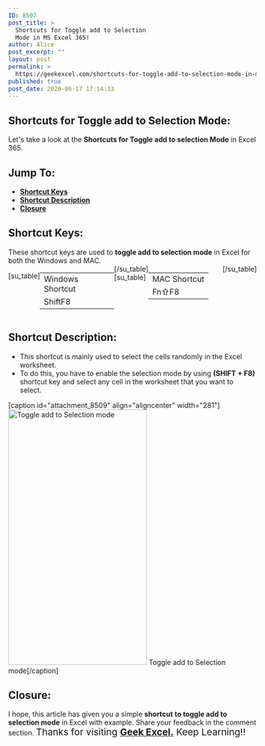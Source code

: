 ```yaml
---
ID: 8507
post_title: >
  Shortcuts for Toggle add to Selection
  Mode in MS Excel 365!
author: Alice
post_excerpt: ""
layout: post
permalink: >
  https://geekexcel.com/shortcuts-for-toggle-add-to-selection-mode-in-ms-excel-365/
published: true
post_date: 2020-06-17 17:14:33
---
```

<h2>Shortcuts for Toggle add to Selection Mode:</h2>
Let's take a look at the <strong>Shortcuts for Toggle add to selection Mode</strong> in Excel 365.
<h2>Jump To:</h2>
<ul>
 	<li><strong><a href="#1">Shortcut Keys</a></strong></li>
 	<li><strong><a href="#2">Shortcut Description</a></strong></li>
 	<li><strong><a href="#3">Closure</a></strong></li>
</ul>
<h2 id="1">Shortcut Keys:</h2>
These shortcut keys are used to <strong>toggle add to selection mode</strong> in Excel for both the Windows and MAC.
<div style="display: flex;">

[su_table]
<table>
<tbody>
<tr>
<td>Windows Shortcut</td>
</tr>
<tr>
<td style="display: flex;"><span class="key-flex"><span class="win-key" style="width: 120px;"><span class="custom-span-key">Shift</span></span></span><span class="key-flex"><span class="win-key"><span class="custom-span-key">F8</span></span></span></td>
</tr>
</tbody>
</table>
[/su_table]
[su_table]
<table style="float: right;">
<tbody>
<tr>
<td>MAC Shortcut</td>
</tr>
<tr>
<td style="display: flex;"><span class="key-flex"><span class="mac-key"><span class="custom-span-key">Fn</span></span></span><span class="key-flex"><span class="mac-key"><span class="custom-span-key">⇧</span></span></span><span class="key-flex"><span class="mac-key"><span class="custom-span-key">F8</span></span></span></td>
</tr>
</tbody>
</table>
[/su_table]

</div>
<h2 id="2">Shortcut Description:</h2>
<ul>
 	<li>This shortcut is mainly used to select the cells randomly in the Excel worksheet.</li>
 	<li>To do this, you have to enable the selection mode by using <strong>(SHIFT + F8)</strong> shortcut key and select any cell in the worksheet that you want to select.</li>
</ul>
[caption id="attachment_8509" align="aligncenter" width="281"]<img class="size-full wp-image-8509" src="https://geekexcel.com/wp-content/uploads/2020/06/ezgif.com-optimize-15.gif" alt="Toggle add to Selection mode" width="281" height="519" /> Toggle add to Selection mode[/caption]
<h2 id="3">Closure:</h2>
I hope, this article has given you a simple <strong>shortcut to toggle add to selection mode</strong> in Excel with example. Share your feedback in the comment section. <span style="font-size: 19px;">Thanks for visiting <strong><a href="https://geekexcel.com/">Geek Excel.</a></strong> Keep Learning!!</span>